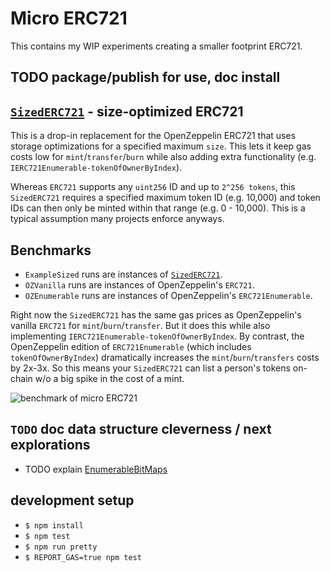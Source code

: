 
# Micro ERC721

This contains my WIP experiments creating a smaller footprint ERC721.

## TODO package/publish for use, doc install

## [`SizedERC721`](contracts/SizedERC721.sol) - size-optimized ERC721
This is a drop-in replacement for the OpenZeppelin ERC721 that uses
storage optimizations for a specified maximum `size`. This lets it
keep gas costs low for `mint`/`transfer`/`burn` while also
adding extra functionality (e.g. `IERC721Enumerable-tokenOfOwnerByIndex`).

Whereas `ERC721` supports any `uint256` ID and up to `2^256 tokens`,
this `SizedERC721` requires a specified maximum token ID (e.g. 10,000)
and token IDs can then only be minted within that range (e.g. 0 - 10,000).
This is a typical assumption many projects enforce anyways.

## Benchmarks

- `ExampleSized` runs are instances of [`SizedERC721`](contracts/SizedERC721.sol).
- `OZVanilla` runs are instances of OpenZeppelin's `ERC721`.
- `OZEnumerable` runs are instances of OpenZeppelin's `ERC721Enumerable`.

Right now the `SizedERC721` has the same gas prices as OpenZeppelin's vanilla `ERC721` for `mint`/`burn`/`transfer`.
But it does this while also implementing `IERC721Enumerable-tokenOfOwnerByIndex`. By contrast, the OpenZeppelin edition
of `ERC721Enumerable` (which includes `tokenOfOwnerByIndex`) dramatically increases the `mint`/`burn`/`transfers` costs by 2x-3x.
So this means your `SizedERC721` can list a person's tokens on-chain w/o a big spike in the cost of a mint.

![benchmark of micro ERC721](https://user-images.githubusercontent.com/599974/153712963-2cc482b8-db4b-4e32-b772-fbac016d9155.png)

## `TODO` doc data structure cleverness / next explorations
- TODO explain [EnumerableBitMaps](contracts/EnumerableBitMaps.sol)

## development setup
- `$ npm install`
- `$ npm test`
- `$ npm run pretty`
- `$ REPORT_GAS=true npm test`
